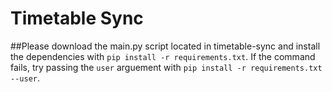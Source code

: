 # Timetable Sync

##Please download the main.py script located in timetable-sync and install the dependencies with `pip install -r requirements.txt`. If the command fails, try passing the `user` arguement with `pip install -r requirements.txt --user`.